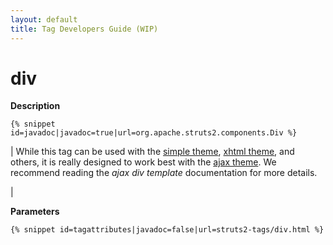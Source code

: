 ```yaml
---
layout: default
title: Tag Developers Guide (WIP)
---
```


# div

__Description__



~~~~~~~
{% snippet id=javadoc|javadoc=true|url=org.apache.struts2.components.Div %}
~~~~~~~



| While this tag can be used with the [simple theme](#PAGE_14291), [xhtml theme](#PAGE_13834), and others, it is really designed to work best with the [ajax theme](#PAGE_14205). We recommend reading the _ajax div template_  documentation for more details.

| 

__Parameters__



~~~~~~~
{% snippet id=tagattributes|javadoc=false|url=struts2-tags/div.html %}
~~~~~~~
